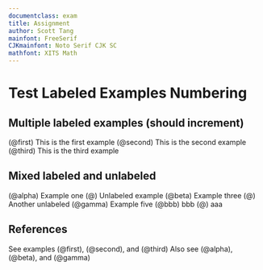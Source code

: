 ```yaml
---
documentclass: exam
title: Assignment
author: Scott Tang
mainfont: FreeSerif
CJKmainfont: Noto Serif CJK SC
mathfont: XITS Math
---
```

# Test Labeled Examples Numbering

## Multiple labeled examples (should increment)

(@first) This is the first example
(@second) This is the second example  
(@third) This is the third example

## Mixed labeled and unlabeled

(@alpha) Example one
(@) Unlabeled example
(@beta) Example three
(@) Another unlabeled
(@gamma) Example five
(@bbb) bbb 
(@) aaa 

## References

See examples (@first), (@second), and (@third)
Also see (@alpha), (@beta), and (@gamma)
